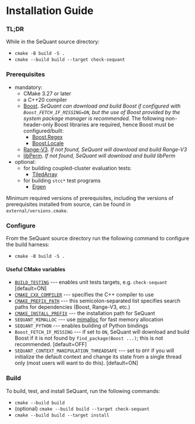 # Installation Guide


### TL;DR
While in the SeQuant source directory:
* `cmake -B build -S .`
* `cmake --build build --target check-sequant`

### Prerequisites
  * mandatory:
    * CMake 3.27 or later
    * a C++20 compiler
    * [Boost](https://www.boost.org/). *SeQuant can download and build Boost if configured with `Boost_FETCH_IF_MISSING=ON`, but the use of Boost provided by the system package manager is recommended.* The following non-header-only Boost libraries are required, hence Boost must be configured/built:
      - [Boost.Regex](https://www.boost.org/doc/libs/master/libs/regex/doc/html/index.html)
      - [Boost.Locale](https://www.boost.org/doc/libs/master/libs/locale/doc/html/index.html)
    * [Range-V3](https://github.com/ericniebler/range-v3.git). *If not found, SeQuant will download and build Range-V3*
    * [libPerm](https://github.com/Krzmbrzl/libPerm). *If not found, SeQuant will download and build libPerm*
  * optional:
    * for building coupled-cluster evaluation tests:
      * [TiledArray](https://github.com/ValeevGroup/tiledarray.git)
    * for building `stcc*` test programs
        * [Eigen](http://eigen.tuxfamily.org/)

Minimum required versions of prerequisites, including the versions of prerequisites installed from source, can be found in `external/versions.cmake`.

### Configure

From the SeQuant source directory run the following command to configure the build harness:
* `cmake -B build -S .`

#### Useful CMake variables
  * [`BUILD_TESTING`](https://cmake.org/cmake/help/latest/module/CTest.html) --- enables unit tests targets, e.g. `check-sequant` [default=ON]
  * [`CMAKE_CXX_COMPILER`](https://cmake.org/cmake/help/latest/variable/CMAKE_LANG_COMPILER.html#variable:CMAKE_%3CLANG%3E_COMPILER) --- specifies the C++ compiler to use
  * [`CMAKE_PREFIX_PATH`](https://cmake.org/cmake/help/latest/variable/CMAKE_PREFIX_PATH.html) --- this semicolon-separated list specifies search paths for dependencies (Boost, Range-V3, etc.)
  * [`CMAKE_INSTALL_PREFIX`](https://cmake.org/cmake/help/latest/variable/CMAKE_INSTALL_PREFIX.html) --- the installation path for SeQuant
  * `SEQUANT_MIMALLOC` --- use [mimalloc](https://github.com/microsoft/mimalloc) for fast memory allocation
  * `SEQUANT_PYTHON` --- enables building of Python bindings
  * `Boost_FETCH_IF_MISSING` --- if set to `ON`, SeQuant will download and build Boost if it is not found by `find_package(Boost ...)`; this is not recommended. [default=OFF]
  * `SEQUANT_CONTEXT_MANIPULATION_THREADSAFE` --- set to `OFF` if you will initialize the default context and change its state from a single thread only (most users will want to do this). [default=ON]

### Build

To build, test, and install SeQuant, run the following commands:
* `cmake --build build`
* (optional) `cmake --build build --target check-sequant`
* `cmake --build build --target install`
